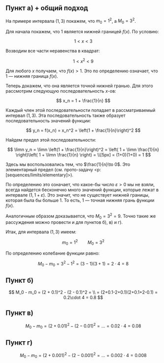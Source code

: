 ## Пункт а) + общий подход

На примере интервала $(1,3)$ покажем, что $m_0 = 1^2$, а $M_0 = 3^2$.

Для начала покажем, что $1$ является нижней границей $f(x)$. По условию:

$$ 1 < x < 3 $$

Возводим все части неравенства в квадрат:

$$ 1 < x^2 < 9 $$

Для любого $x$ получаем, что $f(x) > 1$. Это по определению означает, что $1$ — нижняя граница $f(x)$.

Теперь докажем, что она является точной нижней гранью.
Для этого рассмотрим следующую последовательность $x$-ов:

$$ x_n = 1 + \frac{1}{n} $$

Каждый член этой последовательности попадает в рассматриваемый интервал $(1,3)$. Эта последовательность также образует последовательность значений функции:

$$ y_n = f(x_n) = x_n^2 = \left(1 + \frac{1}{n}\right)^2 $$

Найдем предел этой последовательности:

$$ \limn y_n = \limn \left(1 + \frac{1}{n}\right)^2 = \left( 1 + \limn \frac{1}{n} \right)\left( 1 + \limn \frac{1}{n} \right) = \\[5px] = (1+0)(1+0) = 1 $$

Здесь мы воспользовались тем, что $\frac{1}{n}\to 0$. Это элементарный предел (см. прото-задачу <p:[sequences/limits/elementary]>).

По определению это означает, что какое-бы число $\varepsilon > 0$ мы не взяли, всегда найдется бесконечно много значений функции, которые лежат в интервале $(1, 1+\varepsilon)$. Это значит, что не существует нижней границы, которая была бы больше $1$. То есть, $1$ — точная нижняя грань функции $f(x)$.

Аналогичным образом доказывается, что $M_0 = 3^2 = 9$. Точно такие же рассуждения можно провести и для пунктов б), в) и г).

Итак, для интервала $(1, 3)$ имеем:

$$ m_0 = 1^2 \qquad M_0 = 3^2 $$

По определению колебание функции равно:

$$ M_0 - m_0 = 3^2 - 1^2 = (3-1)(3+1) = 2 \cdot 4 = 8 $$

## Пункт б)

$$ M_0 - m_0 = (2 + 0.1)^2 - (2 - 0.1)^2 = \\ = (2+0.1-2+0.1)(2+0.1+2-0.1) = 0.2\cdot 4 = 0.8 $$

## Пункт в)

$$ M_0 - m_0 = (2 + 0.01)^2 - (2 - 0.01)^2 = \ldots = 0.02\cdot 4 = 0.08 $$

## Пункт г)

$$ M_0 - m_0 = (2 + 0.001)^2 - (2 - 0.001)^2 = \ldots = 0.002\cdot 4 = 0.008 $$